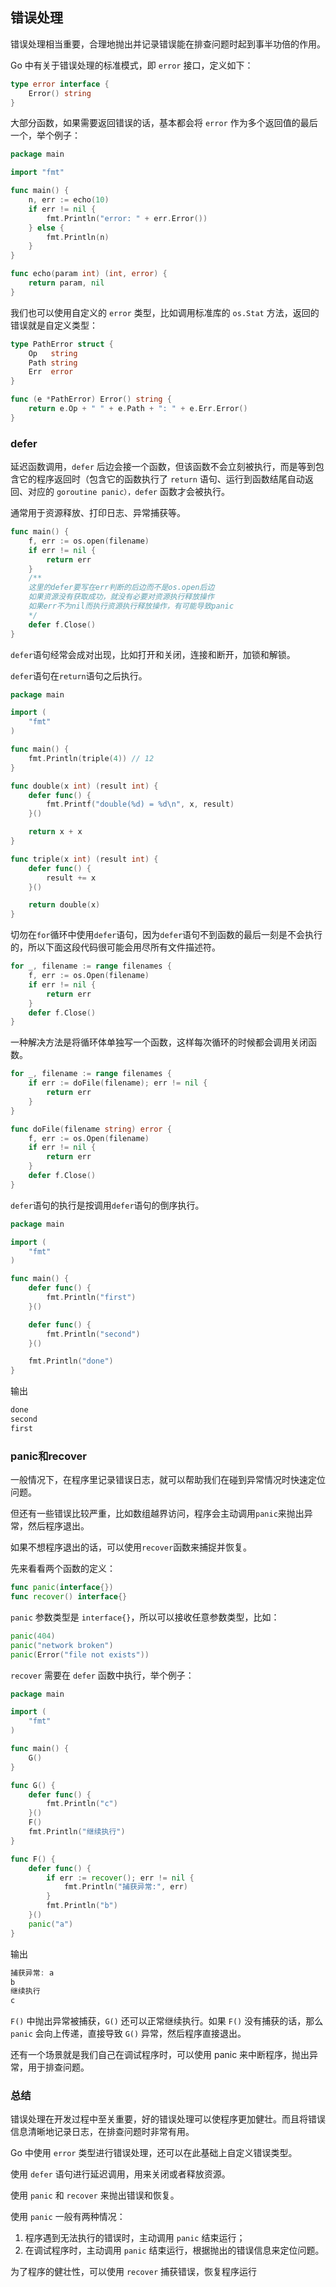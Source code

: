 ## 错误处理

错误处理相当重要，合理地抛出并记录错误能在排查问题时起到事半功倍的作用。

Go 中有关于错误处理的标准模式，即 ```error``` 接口，定义如下：

``` go
type error interface {
    Error() string
}
```

大部分函数，如果需要返回错误的话，基本都会将 ```error``` 作为多个返回值的最后一个，举个例子：

``` go
package main

import "fmt"

func main() {
    n, err := echo(10)
    if err != nil {
        fmt.Println("error: " + err.Error())
    } else {
        fmt.Println(n)
    }
}

func echo(param int) (int, error) {
    return param, nil
}
```

我们也可以使用自定义的 ```error``` 类型，比如调用标准库的 ```os.Stat``` 方法，返回的错误就是自定义类型：

``` go
type PathError struct {
    Op   string
    Path string
    Err  error
}

func (e *PathError) Error() string {
    return e.Op + " " + e.Path + ": " + e.Err.Error()
}
```

### defer

延迟函数调用，```defer``` 后边会接一个函数，但该函数不会立刻被执行，而是等到包含它的程序返回时（包含它的函数执行了 ```return``` 语句、运行到函数结尾自动返回、对应的 ```goroutine panic），defer``` 函数才会被执行。

通常用于资源释放、打印日志、异常捕获等。

``` go
func main() {
    f, err := os.open(filename)
    if err != nil {
        return err
    }
    /**
    这里的defer要写在err判断的后边而不是os.open后边
    如果资源没有获取成功，就没有必要对资源执行释放操作
    如果err不为nil而执行资源执行释放操作，有可能导致panic
    */
    defer f.Close()
}
```

```defer```语句经常会成对出现，比如打开和关闭，连接和断开，加锁和解锁。

```defer```语句在```return```语句之后执行。

``` go
package main

import (
    "fmt"
)

func main() {
    fmt.Println(triple(4)) // 12
}

func double(x int) (result int) {
    defer func() {
        fmt.Printf("double(%d) = %d\n", x, result)
    }()

    return x + x
}

func triple(x int) (result int) {
    defer func() {
        result += x
    }()

    return double(x)
}
```

切勿在```for```循环中使用```defer```语句，因为```defer```语句不到函数的最后一刻是不会执行的，所以下面这段代码很可能会用尽所有文件描述符。

``` go
for _, filename := range filenames {
    f, err := os.Open(filename)
    if err != nil {
        return err
    }
    defer f.Close()
}
```

一种解决方法是将循环体单独写一个函数，这样每次循环的时候都会调用关闭函数。

``` go
for _, filename := range filenames {
    if err := doFile(filename); err != nil {
        return err
    }
}

func doFile(filename string) error {
    f, err := os.Open(filename)
    if err != nil {
        return err
    }
    defer f.Close()
}
```

```defer```语句的执行是按调用```defer```语句的倒序执行。

``` go
package main

import (
    "fmt"
)

func main() {
    defer func() {
        fmt.Println("first")
    }()

    defer func() {
        fmt.Println("second")
    }()

    fmt.Println("done")
}
```

输出

``` go
done
second
first
```

### panic和recover

一般情况下，在程序里记录错误日志，就可以帮助我们在碰到异常情况时快速定位问题。

但还有一些错误比较严重，比如数组越界访问，程序会主动调用```panic```来抛出异常，然后程序退出。

如果不想程序退出的话，可以使用```recover```函数来捕捉并恢复。

先来看看两个函数的定义：

``` go
func panic(interface{})
func recover() interface{}
```

```panic``` 参数类型是 ```interface{}```，所以可以接收任意参数类型，比如：

``` go
panic(404)
panic("network broken")
panic(Error("file not exists"))
```

```recover``` 需要在 ```defer``` 函数中执行，举个例子：

``` go
package main

import (
    "fmt"
)

func main() {
    G()
}

func G() {
    defer func() {
        fmt.Println("c")
    }()
    F()
    fmt.Println("继续执行")
}

func F() {
    defer func() {
        if err := recover(); err != nil {
            fmt.Println("捕获异常:", err)
        }
        fmt.Println("b")
    }()
    panic("a")
}
```

输出

``` go
捕获异常: a
b
继续执行
c
```

```F()``` 中抛出异常被捕获，```G()``` 还可以正常继续执行。如果 ```F()``` 没有捕获的话，那么 ```panic``` 会向上传递，直接导致 ```G()``` 异常，然后程序直接退出。

还有一个场景就是我们自己在调试程序时，可以使用 panic 来中断程序，抛出异常，用于排查问题。

### 总结

错误处理在开发过程中至关重要，好的错误处理可以使程序更加健壮。而且将错误信息清晰地记录日志，在排查问题时非常有用。

Go 中使用 ```error``` 类型进行错误处理，还可以在此基础上自定义错误类型。

使用 ```defer``` 语句进行延迟调用，用来关闭或者释放资源。

使用 ```panic``` 和 ```recover``` 来抛出错误和恢复。

使用 ```panic``` 一般有两种情况：
1. 程序遇到无法执行的错误时，主动调用 ```panic``` 结束运行；
2. 在调试程序时，主动调用 ```panic``` 结束运行，根据抛出的错误信息来定位问题。

为了程序的健壮性，可以使用 ```recover``` 捕获错误，恢复程序运行




















